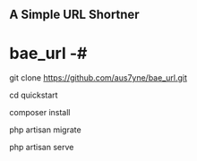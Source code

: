 ## A Simple URL Shortner ##
# bae_url -#

git clone https://github.com/aus7yne/bae_url.git

cd quickstart

composer install

php artisan migrate

php artisan serve
